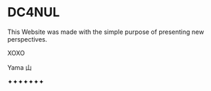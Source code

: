 # DC4NUL

This Website was made with the simple purpose of presenting new perspectives.

XOXO

Yama 山

✦✦✦✦✦✦✦
